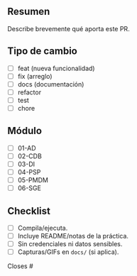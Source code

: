 ## Resumen
Describe brevemente qué aporta este PR.

## Tipo de cambio
- [ ] feat (nueva funcionalidad)
- [ ] fix (arreglo)
- [ ] docs (documentación)
- [ ] refactor
- [ ] test
- [ ] chore

## Módulo
- [ ] 01-AD
- [ ] 02-CDB
- [ ] 03-DI
- [ ] 04-PSP
- [ ] 05-PMDM
- [ ] 06-SGE

## Checklist
- [ ] Compila/ejecuta.
- [ ] Incluye README/notas de la práctica.
- [ ] Sin credenciales ni datos sensibles.
- [ ] Capturas/GIFs en `docs/` (si aplica).

Closes #
